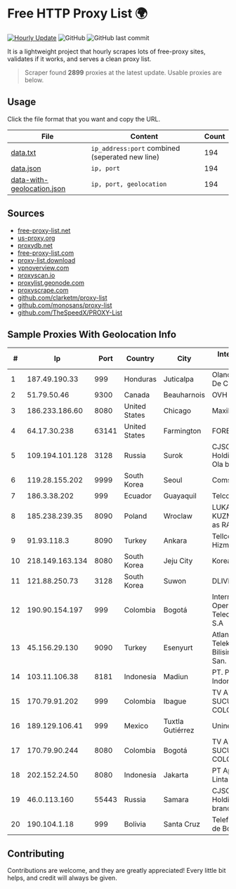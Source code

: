 
# Free HTTP Proxy List 🌍

[![Hourly Update](https://github.com/mertguvencli/http-proxy-list/actions/workflows/main.yml/badge.svg?branch=main)](https://github.com/mertguvencli/http-proxy-list/actions/workflows/main.yml)
![GitHub](https://img.shields.io/github/license/mertguvencli/http-proxy-list)
![GitHub last commit](https://img.shields.io/github/last-commit/mertguvencli/http-proxy-list)

It is a lightweight project that hourly scrapes lots of free-proxy sites, validates if it works, and serves a clean proxy list.


> Scraper found **2899** proxies at the latest update. Usable proxies are below.

## Usage

Click the file format that you want and copy the URL.


|File|Content|Count|
|----|-------|-----|
|[data.txt](https://raw.githubusercontent.com/mertguvencli/http-proxy-list/main/proxy-list/data.txt)|`ip_address:port` combined (seperated new line)|194|
|[data.json](https://raw.githubusercontent.com/mertguvencli/http-proxy-list/main/proxy-list/data.json)|`ip, port`|194|
|[data-with-geolocation.json](https://raw.githubusercontent.com/mertguvencli/http-proxy-list/main/proxy-list/data-with-geolocation.json)|`ip, port, geolocation`|194|

## Sources

* [free-proxy-list.net](https://free-proxy-list.net)
* [us-proxy.org](https://www.us-proxy.org)
* [proxydb.net](http://proxydb.net)
* [free-proxy-list.com](https://free-proxy-list.com/?page=&port=&type%5B%5D=http&type%5B%5D=https&up_time=0&search=Search)
* [proxy-list.download](https://www.proxy-list.download/HTTP)
* [vpnoverview.com](https://vpnoverview.com/privacy/anonymous-browsing/free-proxy-servers)
* [proxyscan.io](https://www.proxyscan.io)
* [proxylist.geonode.com](https://proxylist.geonode.com/api/proxy-list?limit=300&page=1&sort_by=lastChecked&sort_type=desc&protocols=http,https)
* [proxyscrape.com](https://api.proxyscrape.com/v2/?request=displayproxies&protocol=http&timeout=10000&country=all&ssl=all&anonymity=all)
* [github.com/clarketm/proxy-list](https://raw.githubusercontent.com/clarketm/proxy-list/master/proxy-list-raw.txt)
* [github.com/monosans/proxy-list](https://raw.githubusercontent.com/monosans/proxy-list/main/proxies/http.txt)
* [github.com/TheSpeedX/PROXY-List](https://raw.githubusercontent.com/TheSpeedX/PROXY-List/master/http.txt)


## Sample Proxies With Geolocation Info

|#|Ip|Port|Country|City|Internet Service Provider|
|-|--|----|-------|----|-------------------------|
|1|187.49.190.33|999|Honduras|Juticalpa|Olancho NET S.r.l. De C.V.|
|2|51.79.50.46|9300|Canada|Beauharnois|OVH SAS|
|3|186.233.186.60|8080|United States|Chicago|Maxihost LTDA|
|4|64.17.30.238|63141|United States|Farmington|FORETHOUGHT.net|
|5|109.194.101.128|3128|Russia|Surok|CJSC "ER-Telecom Holding" Yoshkar-Ola branch|
|6|119.28.155.202|9999|South Korea|Seoul|ComsenzNet|
|7|186.3.38.202|999|Ecuador|Guayaquil|Telconet S.A|
|8|185.238.239.35|8090|Poland|Wroclaw|LUKASZ KUZMINSKI trading as RADIO|
|9|91.93.118.3|8090|Turkey|Ankara|Tellcom Iletisim Hizmetleri A.S.|
|10|218.149.163.134|8080|South Korea|Jeju City|Korea Telecom|
|11|121.88.250.73|3128|South Korea|Suwon|DLIVE|
|12|190.90.154.197|999|Colombia|Bogotá|Internexa Brasil Operadora De Telecomunicacoes S.A|
|13|45.156.29.130|9090|Turkey|Esenyurt|Atlantis Telekomunikasyon Bilisim Hizmetleri San. Tic. Ltd|
|14|103.11.106.38|8181|Indonesia|Madiun|PT. Pascal Indonesia|
|15|170.79.91.202|999|Colombia|Ibague|TV AZTECA SUCURSAL COLOMBIA|
|16|189.129.106.41|999|Mexico|Tuxtla Gutiérrez|Uninet S.A. de C.V|
|17|170.79.90.244|8080|Colombia|Bogotá|TV AZTECA SUCURSAL COLOMBIA|
|18|202.152.24.50|8080|Indonesia|Jakarta|PT Aplikanusa Lintasarta|
|19|46.0.113.160|55443|Russia|Samara|CJSC "ER-Telecom Holding" Samara branch|
|20|190.104.1.18|999|Bolivia|Santa Cruz|Telefónica Celular de Bolivia S.A.|



## Contributing

Contributions are welcome, and they are greatly appreciated! Every
little bit helps, and credit will always be given.

